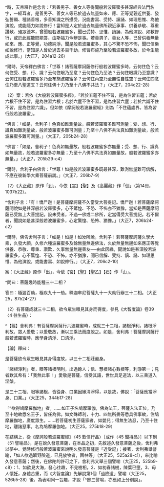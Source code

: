 [^1]: 「大智度論釋歎信行品第四十五（卷六十六）」十七字＝「大智度論卷第六十六釋聞持品第四十五上」十八字【宋】【元】，＝「大智度論卷第六十六釋聞持品第四十五之上（經作經耳聞持品）」十八字【明】下同，＝「大智度論卷第六十六釋第四十五品上聞持品」十九字【宮】，＝「大智度經論釋第四十四品上逕耳品六十六」十八字【聖】，＝「摩訶般若波羅蜜品第四十四」十二字【石】。（大正25，522d，n.3）

[^2]: 佛＋（所）【宋】【元】【明】【聖】。（大正25，522d，n.6）

[^3]: 受＋（乃至正憶念）【宋】【元】【明】。（大正25，522d，n.7）

[^4]: 《大般若波羅蜜多經》卷438〈43 東北方品〉：

^時，天帝釋作是念言：「若善男子、善女人等得聞般若波羅蜜多甚深經典法門名字，一經耳者，是善男子、善女人等已於過去無量如來、應、正等覺親近供養、發弘誓願、種諸善根，多善知識之所攝受，況能書寫、受持、讀誦、如理思惟、為他演說，或能隨力如說修行！當知是人定於過去無量佛所親近承事、供養恭敬、尊重讚歎、殖眾德本，曾聞般若波羅蜜多，聞已受持、思惟、讀誦、為他演說、如教修行，或於此經能問能答，由斯福力今辦是事。若善男子、善女人等，已曾供養無量如來、應、正等覺，功德純淨，聞是般若波羅蜜多，其心不驚不恐不怖，聞已信樂如說修行，當知是人曾於過去多百千劫，修習布施乃至般若波羅蜜多故，於今生能成此事。」（大正7，204a12-26）

[^5]: 呰毀＝訾毀【宋】【宮】【聖】，＝毀訾【元】【明】。（大正25，522d，n.8）

[^6]: 〔深〕－【宋】【元】【明】【宮】【聖】。（大正25，522d，n.11）

[^7]: 般若與一切智：一切智從般若生，一切智即般若。（印順法師，《大智度論筆記》［E009］p.301）

[^8]: 含＝舍【明】。（大正25，522d，n.12）

[^9]: 智＋（慧）【聖】。（大正25，522d，n.15）

[^10]: 愈＝逾【宋】【元】【明】【宮】，＝踰【聖】。（大正25，522d，n.16）

[^11]: 《大正藏》原作「盡」，今依《高麗藏》作「盛」（第14冊，1035a20）。

[^12]: 劈＝擘【元】【明】，＝𨐯【宮】，＝辟【聖】。（大正25，522d，n.17）

[^13]: 毳（^ㄘㄨㄟˋ）：1.鳥獸的細毛。2.指獸毛皮。（《漢語大詞典》（六），p.1012）

[^14]: 緤（^ㄒㄧㄝˋ）：同「紲」。3.拴，縛。（《漢語大詞典》（九），p.776）

[^15]: 緻（^ㄓˋ）：1.細密，精密。（《漢語大詞典》（九），p.962）

[^16]: 〔人〕－【石】。（大正25，522d，n.18）

[^17]: 〔修〕－【宋】【元】【明】【宮】【聖】。（大正25，522d，n.20）

[^18]: 信＝倍【聖】，【聖】本傍註有「信或本」三字。（大正25，522d，n.21）

[^19]: 〔如〕－【聖】。（大正25，522d，n.22）

[^20]: 致＋（無畏）【聖】。（大正25，522d，n.23）

[^21]: 案：依經，此應為舍利弗所說。

[^22]: 〔可〕－【石】。（大正25，523d，n.1）

[^23]: 殖＝植【宋】【元】【明】【宮】。（大正25，523d，n.2）

[^24]: 參見《大智度論》卷85〈71 道樹品〉（大正25，651c）。

[^25]: 凡夫＝凡人【宋】【元】【明】【宮】【聖】。（大正25，523d，n.3）

[^26]: 蠖（^ㄏㄨㄛˋ）：蟲名，尺蠖，北方稱步曲，南方稱造橋蟲，體細長，生長於樹，爬行時一屈一伸，種類很多，為害各種植物。（《漢語大詞典》（八），p.975）

[^27]: 未＋（能）【石】。（大正25，523d，n.4）

[^28]: 呰＝訾【聖】。（大正25，523d，n.5）

[^29]: 〔波羅蜜〕－【宋】【元】【明】【宮】。（大正25，523d，n.6）

[^30]: 次＋（第）【聖】，但傍註有「或本無」三字。（大正25，523d，n.7）

[^31]: 弗＋（言）【聖】。（大正25，523d，n.8）

[^32]: 愛＝受【聖】。（大正25，523d，n.9）

[^33]: （爾時）＋釋【聖】。（大正25，523d，n.10）

[^34]: 空＋（外空）【聖】。（大正25，523d，n.11）

[^35]: 《大般若波羅蜜多經》卷438〈43 東北方品〉：

^爾時，天帝釋白佛言：「世尊！諸菩薩摩訶薩修行般若波羅蜜多時，云何住色？云何住受、想、行、識？云何住眼乃至意？云何住色乃至法？云何住眼識乃至意識？云何住般若波羅蜜多乃至布施波羅蜜多？云何住內空乃至無性自性空？云何住四念住乃至八聖道支？云何住佛十力乃至十八佛不共法？」（大正7，204c22-28）

[^36]: 《大般若波羅蜜多經》卷438〈43
東北方品〉：「^世尊！諸菩薩摩訶薩修行般若波羅蜜多時，云何習色？云何習受、想、行、識？乃至云何習佛十力乃至習十八佛不共法？」（大正7，204c28-205a2）

[^37]: 行＝得【石】。（大正25，523d，n.12）

[^38]: （1）《大般若波羅蜜多經》卷438〈43
東北方品〉：「^憍尸迦！諸菩薩摩訶薩修行般若波羅蜜多時，若於色不住不習，是為住習色；若於受、想、行、識不住不習，是為住習受、想、行、識；若於眼乃至意不住不習，是為住習眼乃至意；若於色乃至法不住不習，是為住習色乃至法；若於眼識乃至意識不住不習，是為住習眼識乃至意識。」（大正7，205a5-11）

（2）案：若依《大般若波羅蜜多經》，「若於五蘊不住不習，是為住習五蘊；若於六根不住不習，是為住習六根；若於六塵不住不習，是為住習六塵；若於六識不住不習，是為住習六識」，但如依《摩訶般若波羅蜜經》則為「不住蘊處界，皆為習行般若波羅蜜」。

[^39]: 習＋（行）【宋】【元】【明】【聖】【石】。（大正25，523d，n.13）

[^40]: 《大般若波羅蜜多經》卷438〈43
東北方品〉：「^何以故？憍尸迦！諸菩薩摩訶薩修行般若波羅蜜多時，於色不得可住可習，於受、想、行、識不得可住可習，乃至於佛十力不得可住、可習，乃至於十八佛不共法不得可住可習故。」（大正7，205a19-23）

[^41]: 《大般若波羅蜜多經》卷438〈43
東北方品〉：「^復次，憍尸迦！諸菩薩摩訶薩修行般若波羅蜜多時，若於色非住非不住、非習非不習，是為住習色。......若於佛十力乃至十八佛不共法非住非不住、非習非不習，是為住習佛十力乃至十八佛不共法。」（大正7，205a23-b10）

[^42]: 《大般若波羅蜜多經》卷438〈43 東北方品〉：

^佛言：「如是，舍利子！色真如難測量故，般若波羅蜜多難可測量；受、想、行、識真如難測量故，般若波羅蜜多難可測量；乃至十八佛不共法真如難測量故，般若波羅蜜多難可測量。」（大正7，205b24-28）

[^43]: 《大般若波羅蜜多經》卷438〈43 東北方品〉：

^佛言：「如是，舍利子！色真如無量故，般若波羅蜜多亦無量；受、想、行、識真如無量故，般若波羅蜜多亦無量；乃至十八佛不共法真如無量故，般若波羅蜜多亦無量。」（大正7，205b29-c4）

[^44]: 《大般若波羅蜜多經》卷438〈43
東北方品〉：「^舍利子！若菩薩摩訶薩修行般若波羅蜜多時，不行色甚深性，是行般若波羅蜜多。」（大正7，205c4-6）

[^45]: 相＝想【聖】。（大正25，523d，n.20）

[^46]: 《大般若波羅蜜多經》卷438〈43
東北方品〉：「^何以故？舍利子！色甚深性即非色，受、想、行、識甚深性即非受、想、行、識，乃至十八佛不共法甚深性即非十八佛不共法故。」（大正7，205c21-24）

[^47]: 難＋（可）【石】。（大正25，523d，n.21）

[^48]: 相＝想【宋】【元】【明】【宮】。（大正25，523d，n.22）

[^49]: 思量＝思議【石】。（大正25，524d，n.1）

[^50]: 《大般若波羅蜜多經》卷438〈43 東北方品〉：

^爾時，舍利子白佛言：「世尊！如是般若波羅蜜多既最甚深，難測無量難可信解，不應在彼新學大乘菩薩前說。」（大正7，206b7-9）

[^51]: 呰毀＝毀呰【宋】【元】【明】，呰＝訾【聖】＊。（大正25，524d，n.2）

[^52]: 〔釋曰〕－【宋】【宮】【聖】。（大正25，524d，n.3）

[^53]: 〔善哉〕－【宋】【宮】【聖】＊。（大正25，524d，n.4）

[^54]: 《思益梵天所問經》卷1〈1
序品〉：「^佛告網明：『如是，如是！如汝所言，若佛不加威神，眾生無有能見佛身，亦無能問。網明！當知，如來有光名寂莊嚴，若有眾生遇斯光者，能見佛身，不壞眼根；又如來光名無畏辯，若有眾生遇斯光者，能問如來其辯無盡；又如來光名集諸善根，若有眾生遇斯光者，能問如來轉輪聖王行業因緣；又如來光名淨莊嚴，若有眾生遇斯光者，能問如來天帝釋行業因緣；又如來光名得自在，若有眾生遇斯光者，能問如來梵天王行業因緣；又如來光名離煩惱，若有眾生遇斯光者，能問如來聲聞乘所行之道；又如來光名善遠離，若有眾生遇斯光者，能問如來辟支佛所行之道；又如來光名益一切智，若有眾生遇斯光者，能問如來大乘佛事。』」（大正15，33b28-c14）

[^55]: 見色無常等過罪，故不住色，不住色，則不習，即不取色常無常等相。（印順法師，《大智度論筆記》［E019］p.318）

[^56]: （1）到＝倒【宮】【聖】。（大正25，524d，n.5）

（2）《大正藏》原作「到」，今依【宮】【聖】及《高麗藏》作「倒」（第14冊，1037b22）。

[^57]: 般若＋（波羅蜜）【聖】。（大正25，524d，n.7）

[^58]: 不習＝色習【聖】，但傍註有「不或本」三字。（大正25，524d，n.8）

[^59]: （隨）＋滅【宋】【元】【明】【宮】【聖】。（大正25，524d，n.9）

[^60]: 等＋（習色等）【宋】【元】【明】【宮】。（大正25，524d，n.10）

[^61]: 故＝是【聖】。（大正25，524d，n.11）

[^62]: 深，不深。（印順法師，《大智度論筆記》〔E014〕p.309）

[^63]: 〔是〕－【聖】。（大正25，524d，n.12）

[^64]: 自＝目【宋】。（大正25，524d，n.13）

[^65]: 《大正藏》原作「知」，今依《高麗藏》作「如」（第14冊，1038b3）。

[^66]: 參見《大智度論》卷66〈45歎信行品〉（大正25，524b21-29）。

[^67]: 參見《大智度論》卷66〈45歎信行品〉（大正25，523c14-20）。

[^68]: 致＋（菩薩）【聖】。（大正25，524d，n.14）

[^69]: 渡＝度【聖】。（大正25，524d，n.15）

[^70]: 明註曰「令」，北藏作「今」，令＝合【聖】。（大正25，524d，n.16）

[^71]: 《正觀》（6），p.175：參見《摩訶般若波羅蜜經》卷11〈41
信毀品〉（大正8，304c6-21）；《放光般若經》卷9〈42
泥犁品〉（大正8，63a10-17）；《大般若波羅蜜多經》卷435（大正7，187c1-188a6）；《道行般若經》卷3〈5
泥犁品〉（大正8，441b1-12）；《大明度經》卷3〈6
地獄品〉（大正8，488a2-10）；《摩訶般若鈔經》卷3〈5
地獄品〉（大正8，523a）；《小品般若經》卷3〈8
泥犁品〉（大正8，550c5-26）。

[^72]: （摩訶般若波羅蜜品第四十四之二）＋【經】【聖乙】，〔【經】〕－【宋】【宮】【聖乙】＊。（大正25，525d，n.1）

[^73]: 垂（^ㄔㄨㄟˊ）：11.將近。（《漢語大詞典》（二），p.1077）

[^74]: （得）＋阿【聖】【石】。（大正25，525d，n.2）

[^75]: 《大般若波羅蜜多經》卷438〈43 東北方品〉：

^舍利子言：「有！憍尸迦！是菩薩摩訶薩不久當受大菩提記。憍尸迦！若菩薩摩訶薩聞說如是甚深般若波羅蜜多，心不驚惶、不恐、不怖亦不猶豫，當知是菩薩摩訶薩已受無上大菩提記。設未受者，不過一佛或二佛所，定當得受大菩提記。若不爾者，聞說如是甚深般若波羅蜜多，心定驚惶、恐怖、猶豫。」（大正7，206b24-c2）

[^76]: 蜜＝羅【聖乙】。（大正25，525d，n.3）

[^77]: 〔中〕－【宋】【元】【明】【宮】。（大正25，525d，n.4）

[^78]: 《大般若波羅蜜多經》卷438〈43 東北方品〉：

^爾時，佛告舍利子言：「如是！如是！如汝所說。舍利子！若菩薩摩訶薩久學大乘，久發大願，久修六種波羅蜜多及餘無量無邊佛法，久於無量無邊如來應正等覺供養、恭敬、尊重、讚歎，久事無量無邊善友──由此因緣，聞說如是甚深般若波羅蜜多，心不驚惶、不恐、不怖，亦不猶豫，聞已信解、受持、讀、誦、如理思惟、為他演說，或能書寫、如說修行。」（大正7，206c2-10）

[^79]: 覺＝學【聖】。（大正25，525d，n.5）

[^80]: （實）＋修【聖乙】【石】。（大正25，525d，n.6）

[^81]: 成＋（就）【聖】【聖乙】【石】。（大正25，525d，n.7）

[^82]: 〔是〕－【宮】。（大正25，525d，n.8）

[^83]: 〔善〕－【聖乙】。（大正25，525d，n.9）

[^84]: 《大般若波羅蜜多經》卷438〈43
東北方品〉：「^世尊！若善男子、善女人等得聞如是甚深般若波羅蜜多，信解、受持、讀誦、修習、如理思惟、為他演說，是善男子、善女人等或已得受大菩提記，或近當受大菩提記。世尊！是善男子、善女人等如住不退位菩薩摩訶薩，疾得無上正等菩提，由此得聞甚深般若波羅蜜多，能深信解、受持、讀誦、如理思惟、隨教修行、為他演說。」（大正7，207a3-10）

[^85]: 嶮（^ㄒㄧㄢˇ）：同" 險
"。1.險要，險阻，危險。（《漢語大詞典》（三），p.869）

[^86]: 若放牧＝若於牧【聖】，＝若放忟【聖乙】。（大正25，525d，n.10）

[^87]: 園＝薗【聖乙】＊。（大正25，525d，n.11）

[^88]: 邑：5.人民聚居之處。大曰都，小曰邑。泛指村落、城鎮。（《漢語大詞典》（十），p.576）

[^89]: 〔如〕－【聖乙】。（大正25，525d，n.12）

[^90]: 蟲＝虫【宋】【宮】【聖】【聖乙】下同。（大正25，525d，n.13）

[^91]: 〔是〕－【聖乙】。（大正25，525d，n.14）

[^92]: 受＋（持）【聖】。（大正25，525d，n.15）

[^93]: 出＝山【宮】【聖】【聖乙】【石】。（大正25，525d，n.16）

案：《大正藏》原作「出」，今依【宮】【聖】【聖乙】【石】作「山」。

[^94]: 未＝不【聖】。（大正25，525d，n.17）

[^95]: 劫百＝百劫【宋】【元】【明】【宮】【聖】【聖乙】【石】。（大正25，525d，n.18）

[^96]: 〔劫〕－【宮】【聖乙】。（大正25，525d，n.19）

[^97]: 〔萬〕－【宋】【元】【明】【宮】。（大正25，525d，n.20）

[^98]: 陳＝障【聖乙】＊。（大正25，525d，n.21）

[^99]: （葉）＋華【聖】。（大正25，525d，n.22）

[^100]: 出＝生【聖】。（大正25，525d，n.23）

[^101]: 〔大〕－【宮】【聖】【聖乙】【石】。（大正25，525d，n.24）

[^102]: 喜＋（言）【宮】【聖乙】【石】。（大正25，525d，n.25）

[^103]: 〔先〕－【宮】【聖】。（大正25，525d，n.26）

[^104]: 妊＝任【聖】【麗乙】。（大正25，525d，n.27）

[^105]: 諸菩薩＝諸人【宋】【元】【明】【宮】【聖】【聖乙】【石】。（大正25，525d，n.28）

[^106]: 「多陀阿伽度、阿羅呵、三藐三佛陀」等佛之異名，參見《大智度論》卷2（大正25，71b14-c13）、卷10（大正25，133a3-b3）、卷21（大正25，219b2-18）、卷24（大正25，236a21-b9）。

[^107]: 《大般若波羅蜜多經》卷438〈43
東北方品〉：「^爾時，具壽善現白佛言：『世尊！甚奇！如來、應、正等覺善能攝受諸菩薩摩訶薩，善能付囑諸菩薩摩訶薩。』」（大正7，207c6-9）

[^108]: 〔是〕－【宋】【元】【明】【宮】，【聖】。（大正25，525d，n.29）

[^109]: 〔薩〕－【聖乙】。（大正25，525d，n.30）

[^110]: 〔安樂〕－【宋】【元】【明】【宮】【聖】【聖乙】。（大正25，525d，n.31）

[^111]: 《大般若波羅蜜多經》卷438〈43
東北方品〉：「^是諸菩薩摩訶薩眾精勤修學菩薩行時，為欲饒益無量百千諸有情故，為欲攝受無量百千諸菩薩故，以四攝事而攝受之。何等為四？一者、布施。二者、愛語。三者、利行。四者、同事。是菩薩摩訶薩自正安住十善業道，亦安立他令勤修學十善業道。」（大正7，207c12-17）

[^112]: 想＝相【聖乙】。（大正25，525d，n.32）

[^113]: （令）＋住【聖】。（大正25，526d，n.1）

[^114]: 世界＝國土【聖乙】【石】＊。（大正25，526d，n.2）

[^115]: 辯＝辨【聖】【聖乙】。（大正25，526d，n.3）

[^116]: 〔令〕－【聖乙】【石】。（大正25，526d，n.4）

[^117]: 《大般若波羅蜜多經》卷438〈43
東北方品〉：「^自能攝受圓滿色身，亦勸無量百千菩薩令能攝受圓滿色身。」（大正7，208a11-12）

[^118]: （1）菩薩百劫修相好，參見《大智度論》卷4〈1 序品〉：

^問曰：菩薩幾時能種三十二相？

答曰：極遲百劫，極疾九十一劫。釋迦牟尼菩薩九十一大劫行辦三十二相。（大正25，87b24-27）

（2）有菩薩成就三十二相，欲令眾生眼見其身而得度，參見《大智度論》卷39〈4
往生品〉：

^【經】舍利弗！有菩薩摩訶薩行六波羅蜜時，成就三十二相，諸根淨利。諸根淨利故，眾人愛敬；以愛敬故，漸以三乘法而度脫之。如是，舍利弗！菩薩摩訶薩行般若波羅蜜時，應學身清淨、口清淨。

【論】釋曰：

是菩薩欲令眾生眼見其身得度故，以三十二相莊嚴身。

「諸根淨利」者，眼等諸根明利，出過餘人；信、慧根諸心數根等，利淨第一；見者歎其希有：「我無此事！」愛敬是菩薩，信受其語，世世具足道法，以三乘道入涅槃。

是三十二相、眼等諸根，皆從身、口業因緣清淨得，以是故，佛說：「菩薩應當淨身、口業。」（大正25，344b17-28）

[^119]: 「童真地」，參見《大智度論》卷29〈1 序品〉：

「^欲得鳩摩羅伽地」者，......如王子名鳩摩羅伽，佛為法王，菩薩入法正位，乃至十地故悉名王子，皆任為佛。如文殊師利，十力、四無所畏等悉具佛事故，住鳩摩羅伽地，廣度眾生。......若菩薩初生菩薩家者，如嬰兒；得無生法忍，乃至十住地，離諸惡事，名為鳩摩羅伽地。（大正25，275b18-29）

[^120]: （令）＋行【聖】。（大正25，526d，n.5）

[^121]: 〔【論】〕－【宋】【宮】【聖乙】。（大正25，526d，n.6）

[^122]: 不驚不怖＝不驚怖【宋】【元】【明】【宮】。（大正25，526d，n.7）

[^123]: 〔若〕－【聖乙】。（大正25，526d，n.8）

[^124]: 〔於〕－【石】。（大正25，526d，n.9）

[^125]: 於受＝受於【元】【明】【麗乙】。（大正25，526d，n.10）

[^126]: （當）＋得【聖】。（大正25，526d，n.11）

[^127]: 遊戲池中＝波地中遊戲【聖】。（大正25，526d，n.12）

[^128]: 在＋（外）【宋】【元】【明】。（大正25，526d，n.13）

[^129]: 〔由旬〕－【宋】【元】【明】【宮】。（大正25，526d，n.14）

[^130]: 〔行〕－【聖】。（大正25，526d，n.15）

[^131]: 〔法〕－【聖乙】【石】。（大正25，526d，n.16）

[^132]: 〔法〕－【宋】【元】【明】【宮】。（大正25，526d，n.17）

[^133]: 邑＋（者）【聖乙】【石】。（大正25，526d，n.18）

[^134]: 城＋（者）【聖乙】【石】。（大正25，526d，n.19）

[^135]: 道與城［可釋法華］：聚落邑城。（印順法師，《大智度論筆記》［E019］p.317）

[^136]: 穩＝隱【宋】【元】【明】【宮】＊。（大正25，526d，n.20）

[^137]: 邪＝耶【聖】【聖乙】。（大正25，526d，n.21）

[^138]: 蟲＝虫【宮】。（大正25，526d，n.22）

[^139]: 參見《正觀》（6），p.293，n.157：

在結構上，從《摩訶般若波羅蜜經》〈45 歎信行品〉［或作〈45
聞持品〉］以下到〈51
譬喻品〉，是在說久發意菩薩，在本品之初，先敘述久發意菩薩之後，舍利弗以夢中、覺時修行般若波羅蜜來說明久發意菩薩是「近受記」；接著，舍利弗舉譬喻，「如人欲過曠野險道，已見放牧者，園林等」（大正25，525a28-c1），來比喻久發意菩薩；然後，在佛陀的許可之下，舍利弗又舉三個譬喻（大正25，525b9-c8）：1、如欲見大海，發心往趣，不見樹相，2、如初春諸樹，陳葉已墮，3、母人懷妊，身體苦重，而《大智度論》先解說第1個「過險道」譬喻（大正25，526b5-28）後，為表明同一旨趣，才說「^餘三譬喻，亦應如上分別說」。

[^140]: 華＝葉【聖】。（大正25，526d，n.23）

[^141]: 任＝妊【宋】【元】【明】【宮】。（大正25，526d，n.24）

[^142]: 然＋（可）【聖】。（大正25，526d，n.25）

[^143]: 付囑菩薩。（印順法師，《大智度論筆記》［E019］p.318）

[^144]: 寄＝奇【聖】。（大正25，526d，n.26）

[^145]: 故＝知【宋】【元】【明】【宮】。（大正25，526d，n.27）

[^146]: 常＋（者）【宋】【元】【明】【宮】。（大正25，526d，n.28）

[^147]: （若）＋菩薩【聖乙】【石】。（大正25，526d，n.29）

[^148]: 斷＝滅【宋】【元】【明】【宮】【聖】。（大正25，526d，n.30）

[^149]: 〔饒〕－【宋】【元】【明】【宮】【聖乙】，饒＋（益）【聖】。（大正25，526d，n.31）

[^150]: 〔天人〕－【宮】，〔天〕－【聖】【聖乙】【石】。（大正25，526d，n.32）

[^151]: 饒＝餘【宮】。（大正25，526d，n.33）

[^152]: 事＝具【宮】【聖】，〔事〕－【聖乙】。（大正25，526d，n.34）

[^153]: 四攝。（印順法師，《大智度論筆記》［E014］p.309）

[^154]: 愛法為＝受為法【聖】。（大正25，526d，n.35）

[^155]: 法為＝為法【聖】。（大正25，527d，n.1）

[^156]: 〔法〕－【宋】【宮】。（大正25，527d，n.2）

[^157]: 利＝種【聖】。（大正25，527d，n.3）

[^158]: 未＝不【宋】【元】【明】【宮】【聖】【聖乙】。（大正25，527d，n.4）

[^159]: （好）＋施【元】【明】【聖】【聖乙】【石】。（大正25，527d，n.5）

[^160]: 須陀洹等是般若分。（印順法師，《大智度論筆記》〔E019〕p.318）

[^161]: 〔是〕－【宋】【元】【明】【宮】。（大正25，527d，n.6）